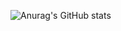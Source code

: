 <!-- ![Anurag's GitHub stats](https://github-readme-stats.vercel.app/api?username=cyoure&show_icons=true&theme=radical)  -->
![Anurag's GitHub stats](https://github-readme-stats.vercel.app/api?username=cyoure&show_icons=true&theme=radical)


<!-- ![java](https://img.shields.io/badge/Java-ED8B00?style=for-the-badge&logo=openjdk&logoColor=white) 
<!--
**cyoure/cyoure** is a ✨ _special_ ✨ repository because its `README.md` (this file) appears on your GitHub profile.

Here are some ideas to get you started:

- 🔭 I’m currently working on ...
- 🌱 I’m currently learning ...
- 👯 I’m looking to collaborate on ...
- 🤔 I’m looking for help with ...
- 💬 Ask me about ...
- 📫 How to reach me: ...
- 😄 Pronouns: ...
- ⚡ Fun fact: ...
-->
